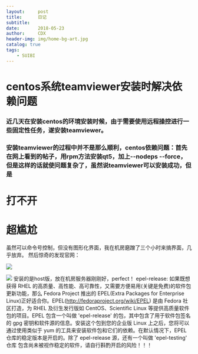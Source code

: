 ```yaml
---
layout:     post
title:      日记
subtitle:   
date:       2018-05-23
author:     CDX
header-img: img/home-bg-art.jpg
catalog: true
tags:
    - SUIBI
---
```

# centos系统teamviewer安装时解决依赖问题
### 近几天在安装centos的环境安装时候，由于需要使用远程操控进行一些固定性任务，遂安装teamviewer。
### 安装teamviewer的过程中并不是那么顺利，centos依赖问题：首先在网上看到的帖子，用rpm方法安装qt5，加上--nodeps --force，但是这样的话就使问题复杂了，虽然说teamviewer可以安装成功，但是 
# 打不开

# 超尴尬
虽然可以命令号控制，但没有图形化界面，我在机房磨蹭了三个小时来搞界面，几乎放弃。
然后惊奇的发现官网：

![](./_image/QQ截图20180524100304.png)

![](./_image/2018-05-24-10-03-17.jpg)
                           安装的是host版，放在机房服务器刚刚好，perfect！
epel-release: 如果既想获得 RHEL 的高质量、高性能、高可靠性，又需要方便易用(关键是免费)的软件包更新功能，那么 Fedora Project 推出的 EPEL(Extra Packages for Enterprise Linux)正好适合你。EPEL(http://fedoraproject.org/wiki/EPEL) 是由 Fedora 社区打造，为 RHEL 及衍生发行版如 CentOS、Scientific Linux 等提供高质量软件包的项目。EPEL 包含一个叫做 'epel-release' 的包，其中包含了用于软件包签名的 gpg 密钥和软件源的信息。安装这个包到您的企业版 Linux 上之后，您将可以通过使用类似于 yum 的工具来安装软件包和它们的依赖。在默认情况下，EPEL 仓库的稳定版本是开启的。除了 epel-release 源，还有一个叫做 'epel-testing' 仓库 包含尚未被视作稳定的软件，请自行斟酌开启的风险！！！


